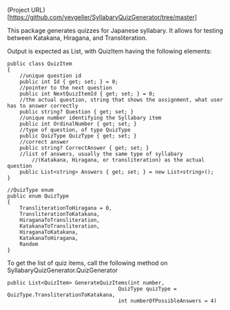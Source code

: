 (Project URL) [https://github.com/yevgeller/SyllabaryQuizGenerator/tree/master]

This package generates quizzes for Japanese syllabary. It allows for testing between Katakana, Hiragana, and Transliteration.

Output is expected as List<QuizItem>, with QuizItem having the following elements:

    public class QuizItem
    {
        //unique question id
        public int Id { get; set; } = 0;
        //pointer to the next question
        public int NextQuizItemId { get; set; } = 0;
        //the actual question, string that shows the assignment, what user has to answer correctly
        public string? Question { get; set; }
        //unique number identifying the Syllabary item
        public int OrdinalNumber { get; set; }
        //type of question, of type QuizType
        public QuizType QuizType { get; set; } 
        //correct answer
        public string? CorrectAnswer { get; set; } 
        //list of answers, usually the same type of syllabary
            //(Katakana, Hiragana, or transliteration) as the actual question
        public List<string> Answers { get; set; } = new List<string>();
    }

    //QuizType enum
    public enum QuizType
    {
        TransliterationToHiragana = 0,
        TransliterationToKatakana,
        HiraganaToTransliteration,
        KatakanaToTransliteration,
        HiraganaToKatakana,
        KatakanaToHiragana,
        Random
    }


To get the list of quiz items, call the following method on SyllabaryQuizGenerator.QuizGenerator

    public List<QuizItem> GenerateQuizItems(int number,
                                        QuizType quizType = QuizType.TransliterationToKatakana,
                                        int numberOfPossibleAnswers = 4)